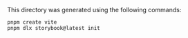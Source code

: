 This directory was generated using the following commands:

```
pnpm create vite
pnpm dlx storybook@latest init
```
